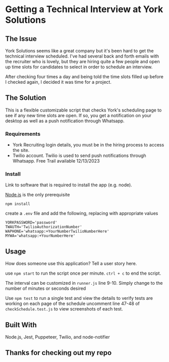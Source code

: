 

# Getting a Technical Interview at York Solutions

## The Issue

York Solutions seems like a great company but it's been hard to get the technical interview scheduled. I've had several back and forth emails with the recruiter who is lovely, but they are hiring quite a few people and open up time slots for candidates to select in order to schedule an interview. 

After checking four times a day and being told the time slots filled up before I checked again, I decided it was time for a project.

## The Solution

This is a flexible customizable script that checks York's scheduling page to see if any new time slots are open. If so, you get a notification on your desktop as well as a push notification through Whatsapp.

### Requirements

- York Recruiting login details, you must be in the hiring process to access the site.
- Twilio account. Twilio is used to send push notifications through Whatsapp. Free Trail available 12/13/2023

### Install

Link to software that is required to install the app (e.g. node).
 
[Node.js](https://nodejs.org/en/) is the only prerequisite 

`npm install`

create a `.env` file and add the following, replacing with appropriate values

```
YORKPASSWORD='password'
TWAUTH='TwilioAuthorizationNumber'
WAPHONE='whatsapp:+YourNumberTwilioNumberHere'
MYWA='whatsapp:+YourNumberHere'
```

## Usage
How does someone use this application? Tell a user story here.

use `npm start` to run the script once per minute. `ctrl + c` to end the script.

The interval can be customized in `runner.js` line 9-10. Simply change to the number of minutes or seconds desired

Use `npm test` to run a single test and view the details
to verify tests are working on each page of the schedule uncomment line 47-48 of `checkSchedule.test.js` to view screenshots of each test.



## Built With

Node.js, Jest, Puppeteer, Twilio, and node-notifier

## Thanks for checking out my repo 